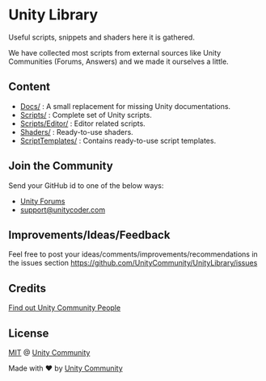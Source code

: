 # Unity Library
Useful scripts, snippets and shaders here it is gathered.

We have collected most scripts from external sources like Unity Communities (Forums, Answers) and we made it ourselves a little.

## Content
- [Docs/](https://github.com/UnityCommunity/UnityLibrary/tree/master/Docs) : A small replacement for missing Unity documentations.
- [Scripts/](https://github.com/UnityCommunity/UnityLibrary/tree/master/Scripts) : Complete set of Unity scripts.
- [Scripts/Editor/](https://github.com/UnityCommunity/UnityLibrary/tree/master/Scripts/Editor) : Editor related scripts.
- [Shaders/](https://github.com/UnityCommunity/UnityLibrary/tree/master/Shaders) : Ready-to-use shaders.
- [ScriptTemplates/](https://github.com/UnityCommunity/UnityLibrary/tree/master/ScriptTemplates) : Contains ready-to-use script templates.

## Join the Community
Send your GitHub id to one of the below ways:

- [Unity Forums](http://forum.unity3d.com/members/mgear.22727/)
- support@unitycoder.com

## Improvements/Ideas/Feedback
Feel free to post your ideas/comments/improvements/recommendations in the issues section https://github.com/UnityCommunity/UnityLibrary/issues

## Credits
[Find out Unity Community People](https://github.com/orgs/UnityCommunity/people)

## License
[MIT](https://github.com/UnityCommunity/UnityLibrary/blob/master/LICENSE.md) @ [Unity Community](https://github.com/UnityCommunity/)

Made with :heart: by [Unity Community](https://github.com/UnityCommunity/)
